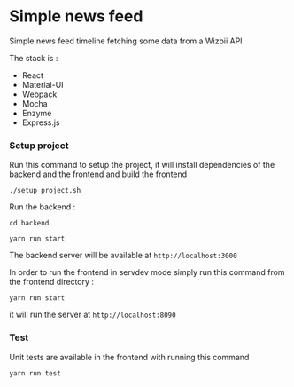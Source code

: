 # Simple news feed

Simple news feed timeline fetching some data from a Wizbii API

The stack is :
- React
- Material-UI
- Webpack
- Mocha
- Enzyme
- Express.js

### Setup project

Run this command to setup the project, it will install dependencies of the backend and the frontend and build the frontend

`./setup_project.sh`

Run the backend :

`cd backend`

`yarn run start`

The backend server will be available at `http://localhost:3000`

In order to run the frontend in servdev mode simply run this command from the frontend directory :

`yarn run start`

it will run the server at `http://localhost:8090`

### Test

Unit tests are available in the frontend with running this command

`yarn run test`